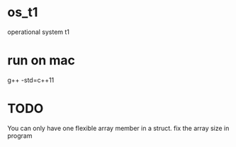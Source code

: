 # os_t1
operational system t1

# run on mac
g++ -std=c++11 <main> <files>

# TODO
You can only have one flexible array member in a struct. fix the array size in program